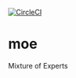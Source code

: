 [![CircleCI](https://circleci.com/gh/shagunsodhani/moe.svg?style=svg&circle-token=59d1a8dccb71f6abcc124297f2fefd3e2ff972f2)](https://circleci.com/gh/shagunsodhani/moe)

# moe
Mixture of Experts
